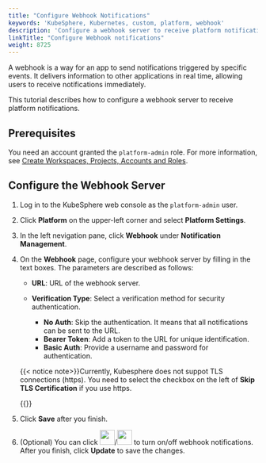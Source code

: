 ```yaml
---
title: "Configure Webhook Notifications"
keywords: 'KubeSphere, Kubernetes, custom, platform, webhook'
description: 'Configure a webhook server to receive platform notifications through the webhook.'
linkTitle: "Configure Webhook notifications"
weight: 8725
---
```


A webhook is a way for an app to send notifications triggered by specific events. It delivers information to other applications in real time, allowing users to receive notifications immediately.

This tutorial describes how to configure a webhook server to receive platform notifications.

## Prerequisites

You need an account granted the `platform-admin` role. For more information, see [Create Workspaces, Projects, Accounts and Roles](../../../../quick-start/create-workspace-and-project/).

## Configure the Webhook Server

1. Log in to the KubeSphere web console as the `platform-admin` user.

2. Click **Platform** on the upper-left corner and select **Platform Settings**.

3. In the left nevigation pane, click **Webhook** under **Notification Management**.

4. On the **Webhook** page, configure your webhook server by filling in the text boxes. The parameters are described as follows:

   - **URL**: URL of the webhook server.

   - **Verification Type**: Select a verification method for security authentication.
     - **No Auth**: Skip the authentication. It means that all notifications can be sent to the URL.
     - **Bearer Token**: Add a token to the URL for unique identification.
     - **Basic Auth**: Provide a username and password for authentication.

   {{< notice note>}}Currently, Kubesphere does not suppot TLS connections (https). You need to select the checkbox on the left of **Skip TLS Certification** if you use https.

   {{</notice>}}

5. Click **Save** after you finish.

6. (Optional) You can click <img src="/images/docs/cluster-administration/platform-settings/notification-management/configure-webhook/toggle-switch.png" width='30' />/<img src="/images/docs/cluster-administration/platform-settings/notification-management/configure-webhook/toggle-switch-1.png" width='30' /> to turn on/off webhook notifications. After you finish, click **Update** to save the changes.
